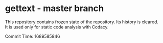 # gettext - master branch

This repository contains frozen state of the repository.
Its history is cleared. It is used only for static code
analysis with Codacy.

Commit Time: 1689585846